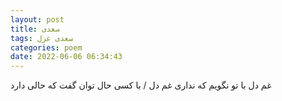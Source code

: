 ```yaml
---
layout: post
title: سعدی
tags: سعدی غزل
categories: poem
date: 2022-06-06 06:34:43
---
```


غم دل با تو نگویم که نداری غم دل / با کسی حال توان گفت که حالی دارد
